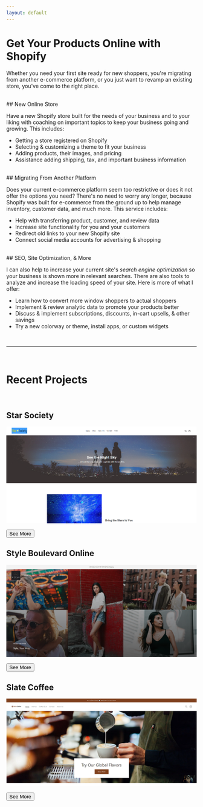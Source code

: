 ```yaml
---
layout: default
---
```


# Get Your Products Online with Shopify

<p id="subtitle">Whether you need your first site ready for new shoppers, you're migrating from another e-commerce platform,
 or you just want to revamp an existing store, you've come to the right place.</p>
<br>
## New Online Store

Have a new Shopify store built for the needs of your business and to your liking with coaching on 
important topics to keep your business going and growing. This includes:

- Getting a store registered on Shopify
- Selecting & customizing a theme to fit your business
- Adding products, their images, and pricing
- Assistance adding shipping, tax, and important business information

<br>
## Migrating From Another Platform

Does your current e-commerce platform seem too restrictive or does it not offer the options you need?
There's no need to worry any longer, because Shopify was built for e-commerce from the ground up
to help manage inventory, customer data, and much more. This service includes:

- Help with transferring product, customer, and review data
- Increase site functionality for you and your customers
- Redirect old links to your new Shopify site
- Connect social media accounts for advertising & shopping

<br>
## SEO, Site Optimization, & More

I can also help to increase your current site's *search engine optimization* so your business is 
shown more in relevant searches. There are also tools to analyze and increase the loading speed of your
site. Here is more of what I offer:

- Learn how to convert more window shoppers to actual shoppers
- Implement & review analytic data to promote your products better
- Discuss & implement subscriptions, discounts, in-cart upsells, & other savings
- Try a new colorway or theme, install apps, or custom widgets 

<br>
<hr>
<br>

# Recent Projects

<br>

## Star Society

[![Star Society Home Page](/assets/images/Star%20Soc%20Home.png)](/starsociety.html)

<a href="/starsociety.html"><button class="projects center">See More</button></a>

## Style Boulevard Online

[![Style Boulevard Online Home Page](/assets/images/Style%20Blvd%20Home%20THUMB.png)](/styleblvd.html)

<a href="/styleblvd.html"><button class="projects center">See More</button></a>

## Slate Coffee

[![Slate Coffee Home Page](/assets/images/Slate%20Coffee%20Home%20THUMB.png)](/slatecoffee.html)

<a href="/slatecoffee.html"><button class="projects center">See More</button></a>